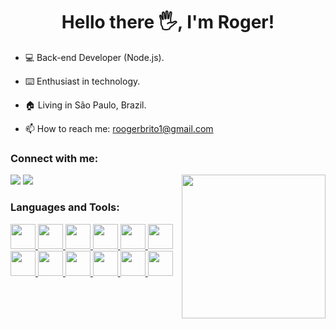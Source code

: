 <h1 align="center">Hello there 🖐️, I'm Roger!</h1>

- 💻 Back-end Developer (Node.js).

- ⌨️ Enthusiast in technology.

- 🏠 Living in São Paulo, Brazil.

- 📫 How to reach me: roogerbrito1@gmail.com


### Connect with me:

<img align="right" src="https://camo.githubusercontent.com/208f28ffe418c4f346881fbc583376fdcada6b4137ba38b0aa095ee7e8c29ca4/68747470733a2f2f312e62702e626c6f6773706f742e636f6d2f2d3641594f6c4b4952416e732f5759695a386c47664943492f414141414141414142546b2f6336667a71316d583237347a365036657145386f5969706754536c6c48654a3441434c63424741732f73313630302f70726f6772616d616e646f2e676966" width="230px">

<div>
<a href="https://www.linkedin.com/in/rogergbrito" target="_blank"><img src="https://img.shields.io/badge/-LinkedIn-%230077B5?style=for-the-badge&logo=linkedin&logoColor=white" target="_blank"></a>
<a href="https://instagram.com/rogergbrito" target="_blank"><img src="https://img.shields.io/badge/-Instagram-%23E4405F?style=for-the-badge&logo=instagram&logoColor=white" target="_blank"></a>
</div>

### Languages and Tools:
<a href="https://developer.mozilla.org/pt-BR/docs/Web/JavaScript">
  <img src="https://skillicons.dev/icons?i=javascript" width="40px"/>
</a>
<a href="https://www.typescriptlang.org">
  <img src="https://skillicons.dev/icons?i=typescript" width="40px"/>
</a>
<a href="https://nodejs.org">
  <img src="https://skillicons.dev/icons?i=nodejs" width="40px"/>
</a>
<a href="https://expressjs.com">
  <img src="https://skillicons.dev/icons?i=express" width="40px"/>
</a>
<a href="https://www.mongodb.com">
  <img src="https://skillicons.dev/icons?i=mongodb" width="40px"/>
</a>
<a href="https://www.mysql.com">
  <img src="https://skillicons.dev/icons?i=mysql" width="40px"/>
</a>
<a href="https://www.postgresql.org/">
  <img src="https://skillicons.dev/icons?i=postgres" width="40px"/>
</a>
<a href="https://www.prisma.io">
  <img src="https://skillicons.dev/icons?i=prisma" width="40px"/>
</a>
<a href="https://git-scm.com">
  <img src="https://skillicons.dev/icons?i=git" width="40px"/>
</a>
<a href="https://www.docker.com">
  <img src="https://skillicons.dev/icons?i=docker" width="40px"/>
</a>
<a href="https://www.linux.org">
  <img src="https://skillicons.dev/icons?i=linux" width="40px"/>
</a>
<a href="https://aws.amazon.com/pt/">
  <img src="https://skillicons.dev/icons?i=aws" width="40px"/>
</a>
